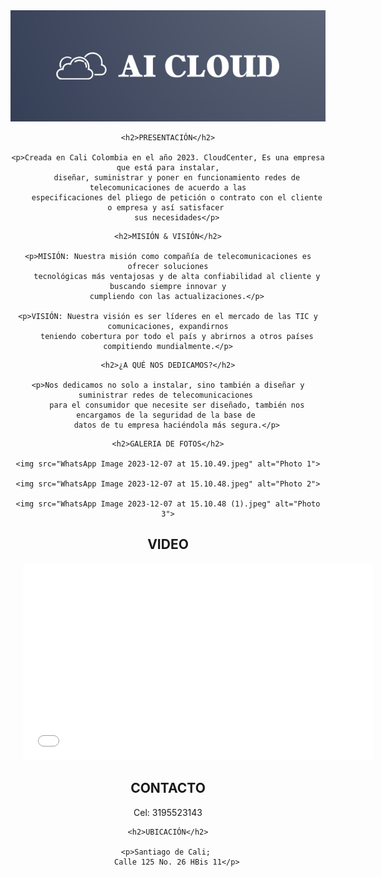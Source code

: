 <!DOCTYPE html>
<html>
<head>
  <meta charset="UTF-8">
  
  <title>AI CLOUD</title>

  <style>
    .logo {
        text-align: center;
    }
    .presentation {
        text-align: justify;
        margin: 20px;
    }
    .mission {
        text-align: justify;
        margin: 20px;
    }
    .gallery {
        text-align: center;
        margin: 20px;
    }
    .videos {
        text-align: center;
        margin: 20px;
    }
    .contact {
        text-align: center;
        margin: 20px;
    }
</style>
  
  <link rel="stylesheet" href="lina.css">

</head>

<div class="logo">
    <img src="mi logo.png" alt="Data Inf Logo">

<body>

    


  <section id="presentation">

    <h2>PRESENTACIÓN</h2>

    <p>Creada en Cali Colombia en el año 2023. CloudCenter, Es una empresa que está para instalar,
        diseñar, suministrar y poner en funcionamiento redes de telecomunicaciones de acuerdo a las
        especificaciones del pliego de petición o contrato con el cliente o empresa y así satisfacer 
        sus necesidades</p>

  </section>

  <section id="mission">

    <h2>MISIÓN & VISIÓN</h2>
    
    <p>MISIÓN: Nuestra misión como compañía de telecomunicaciones es ofrecer soluciones
        tecnológicas más ventajosas y de alta confiabilidad al cliente y buscando siempre innovar y
        cumpliendo con las actualizaciones.</p>
    
    <p>VISIÓN: Nuestra visión es ser líderes en el mercado de las TIC y comunicaciones, expandirnos
        teniendo cobertura por todo el país y abrirnos a otros países compitiendo mundialmente.</p>

  </section>

  <section id="services">

    <h2>¿A QUÉ NOS DEDICAMOS?</h2>

    <p>Nos dedicamos no solo a instalar, sino también a diseñar y suministrar redes de telecomunicaciones 
        para el consumidor que necesite ser diseñado, también nos encargamos de la seguridad de la base de 
        datos de tu empresa haciéndola más segura.</p>

  </section>

  <section id="location">

  </section>

  <section id="gallery">

    <h2>GALERIA DE FOTOS</h2>
    
    <img src="WhatsApp Image 2023-12-07 at 15.10.49.jpeg" alt="Photo 1">
    
    <img src="WhatsApp Image 2023-12-07 at 15.10.48.jpeg" alt="Photo 2">
    
    <img src="WhatsApp Image 2023-12-07 at 15.10.48 (1).jpeg" alt="Photo 3">

  </section>

  <div class="videos">
    <h2>VIDEO</h2>
    <iframe width="560" height="315" src="Redes y Telecomunicaciones.mp4" frameborder="0"
        allowfullscreen></iframe>

  <footer>
    <h2>CONTACTO</h2>
    <p>Cel: 3195523143</p>

    <h2>UBICACIÓN</h2>

    <p>Santiago de Cali; 
        Calle 125 No. 26 HBis 11</p>

  </footer>

</body>
</html>
